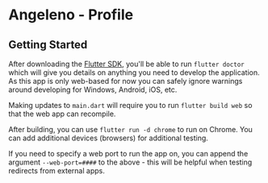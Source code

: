 # Angeleno - Profile

## Getting Started
After downloading the [Flutter SDK](https://docs.flutter.dev/get-started/install), you'll be able to run 
`flutter doctor` which will give you details on anything you need to develop the application. As this app is only web-based
for now you can safely ignore warnings around developing for Windows, Android, iOS, etc.

Making updates to `main.dart` will require you to run `flutter build web` so that the web app can recompile.

After building, you can use `flutter run -d chrome` to run on Chrome. You can add additional devices (browsers)
for additional testing.

If you need to specify a web port to run the app on, you can append the argument `--web-port=####` to the above - this
will be helpful when testing redirects from external apps.